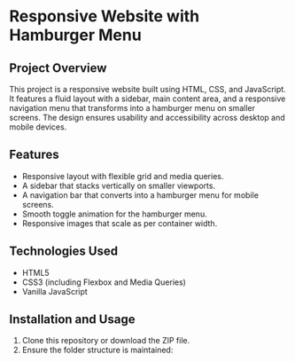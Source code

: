 
# Responsive Website with Hamburger Menu

## Project Overview
This project is a responsive website built using HTML, CSS, and JavaScript. It features a fluid layout with a sidebar, main content area, and a responsive navigation menu that transforms into a hamburger menu on smaller screens. The design ensures usability and accessibility across desktop and mobile devices.

## Features
- Responsive layout with flexible grid and media queries.
- A sidebar that stacks vertically on smaller viewports.
- A navigation bar that converts into a hamburger menu for mobile screens.
- Smooth toggle animation for the hamburger menu.
- Responsive images that scale as per container width.

## Technologies Used
- HTML5
- CSS3 (including Flexbox and Media Queries)
- Vanilla JavaScript

## Installation and Usage
1. Clone this repository or download the ZIP file.
2. Ensure the folder structure is maintained:


